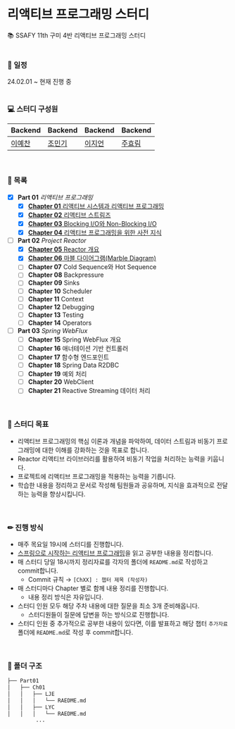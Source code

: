 # 리액티브 프로그래밍 스터디
📚 SSAFY 11th 구미 4반 리액티브 프로그래밍 스터디  
<br>

### 📅 일정
24.02.01 ~ 현재 진행 중  
<br>

### 💻 스터디 구성원
|Backend|Backend|Backend|Backend|
|---|---|---|---|
|[이예찬](https://github.com/yechanissm)|[조민기](https://github.com/MinkiJo)|[이지언](https://github.com/Leejieon)|[주효림](https://github.com/Juhyorim)|
<br>

### 📃 목록
* [x] **Part 01** _리액티브 프로그래밍_
  * [x] [**Chapter 01** 리액티브 시스템과 리액티브 프로그래밍](https://github.com/Leejieon/reactive-programming-study/tree/main/Part01/Ch01)
  * [x] [**Chapter 02** 리액티브 스트림즈](https://github.com/Leejieon/reactive-programming-study/tree/main/Part01/Ch02)
  * [x] [**Chapter 03** Blocking I/O와 Non-Blocking I/O](https://github.com/Leejieon/reactive-programming-study/tree/main/Part01/Ch03)
  * [x] [**Chapter 04** 리액티브 프로그래밍을 위한 사전 지식](https://github.com/Leejieon/reactive-programming-study/tree/main/Part01/Ch04)
* [ ] **Part 02** _Project Reactor_
  * [x] [**Chapter 05** Reactor 개요](https://github.com/Leejieon/reactive-programming-study/tree/main/Part02/Ch05)
  * [x] [**Chapter 06** 마블 다이어그램(Marble Diagram)](https://github.com/Leejieon/reactive-programming-study/tree/main/Part02/Ch06)
  * [ ] **Chapter 07** Cold Sequence와 Hot Sequence
  * [ ] **Chapter 08** Backpressure
  * [ ] **Chapter 09** Sinks
  * [ ] **Chapter 10** Scheduler
  * [ ] **Chapter 11** Context
  * [ ] **Chapter 12** Debugging
  * [ ] **Chapter 13** Testing
  * [ ] **Chapter 14** Operators
* [ ] **Part 03** _Spring WebFlux_
  * [ ] **Chapter 15** Spring WebFlux 개요
  * [ ] **Chapter 16** 애너테이션 기반 컨트롤러
  * [ ] **Chapter 17** 함수형 엔드포인트
  * [ ] **Chapter 18** Spring Data R2DBC
  * [ ] **Chapter 19** 예외 처리
  * [ ] **Chapter 20** WebClient
  * [ ] **Chapter 21** Reactive Streaming 데이터 처리
<br>

### 🚩 스터디 목표
- 리액티브 프로그래밍의 핵심 이론과 개념을 파악하여, 데이터 스트림과 비동기 프로그래밍에 대한 이해를 강화하는 것을 목표로 합니다.
- Reactor 리액티브 라이브러리를 활용하여 비동기 작업을 처리하는 능력을 키웁니다.
- 프로젝트에 리액티브 프로그래밍을 적용하는 능력을 기릅니다.
- 학습한 내용을 정리하고 문서로 작성해 팀원들과 공유하며, 지식을 효과적으로 전달하는 능력을 향상시킵니다.
<br>

### ✏ 진행 방식
- 매주 목요일 19시에 스터디를 진행합니다.
- [스프링으로 시작하는 리액티브 프로그래밍](https://product.kyobobook.co.kr/detail/S000201399476)을 읽고 공부한 내용을 정리합니다.
- 매 스터디 당일 18시까지 정리자료를 각자의 폴더에 `README.md`로 작성하고 commit합니다.
  - Commit 규칙 → `[ChXX] : 챕터 제목 (작성자)`
- 매 스터디마다 Chapter 별로 함께 내용 정리를 진행합니다.
  - 내용 정리 방식은 자유입니다.
- 스터디 인원 모두 해당 주차 내용에 대한 질문을 최소 3개 준비해옵니다.
  - 스터디원들이 질문에 답변을 하는 방식으로 진행합니다.
- 스터디 인원 중 추가적으로 공부한 내용이 있다면, 이를 발표하고 해당 챕터 `추가자료` 폴더에 `README.md`로 작성 후 commit합니다.
<br>

### 📁 폴더 구조
```bash
├── Part01
│   ├── Ch01
│   │   ├── LJE
│   │   │   └── RAEDME.md
│   │   ├── LYC
│   │   │   └── RAEDME.md
         ...
```
